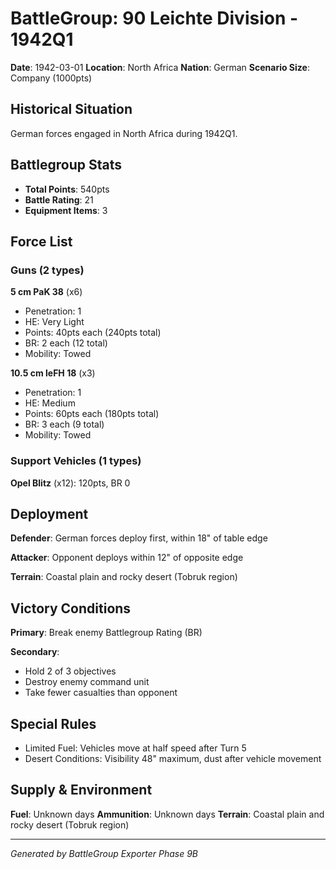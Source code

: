 # BattleGroup: 90 Leichte Division - 1942Q1

**Date**: 1942-03-01
**Location**: North Africa
**Nation**: German
**Scenario Size**: Company (1000pts)

## Historical Situation

German forces engaged in North Africa during 1942Q1.

## Battlegroup Stats

- **Total Points**: 540pts
- **Battle Rating**: 21
- **Equipment Items**: 3

## Force List

### Guns (2 types)

**5 cm PaK 38** (x6)
- Penetration: 1
- HE: Very Light
- Points: 40pts each (240pts total)
- BR: 2 each (12 total)
- Mobility: Towed

**10.5 cm leFH 18** (x3)
- Penetration: 1
- HE: Medium
- Points: 60pts each (180pts total)
- BR: 3 each (9 total)
- Mobility: Towed

### Support Vehicles (1 types)

**Opel Blitz** (x12): 120pts, BR 0

## Deployment

**Defender**: German forces deploy first, within 18" of table edge

**Attacker**: Opponent deploys within 12" of opposite edge

**Terrain**: Coastal plain and rocky desert (Tobruk region)

## Victory Conditions

**Primary**: Break enemy Battlegroup Rating (BR)

**Secondary**:
- Hold 2 of 3 objectives
- Destroy enemy command unit
- Take fewer casualties than opponent

## Special Rules

- Limited Fuel: Vehicles move at half speed after Turn 5
- Desert Conditions: Visibility 48" maximum, dust after vehicle movement

## Supply & Environment

**Fuel**: Unknown days
**Ammunition**: Unknown days
**Terrain**: Coastal plain and rocky desert (Tobruk region)

---

*Generated by BattleGroup Exporter Phase 9B*
